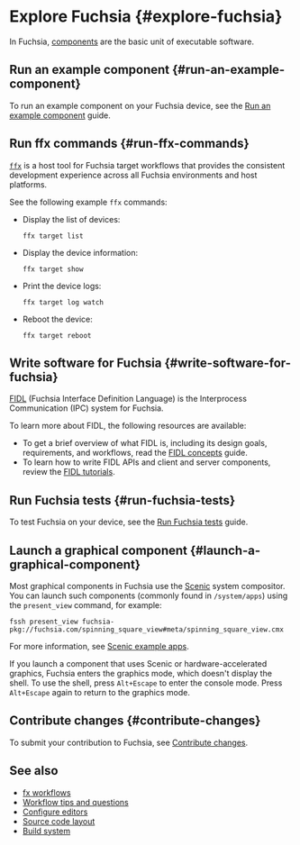 # Explore Fuchsia {#explore-fuchsia}

In Fuchsia, [components][components] are the basic unit of executable software.

## Run an example component {#run-an-example-component}

To run an example component on your Fuchsia device, see the
[Run an example component][run-examples] guide.

## Run ffx commands {#run-ffx-commands}

[`ffx`][ffx-overview] is a host tool for Fuchsia target workflows that
provides the consistent development experience across all Fuchsia environments
and host platforms.

See the following example `ffx` commands:

*   Display the list of devices:

    ```posix-terminal
    ffx target list
    ```

*   Display the device information:

    ```posix-terminal
    ffx target show
    ```

*   Print the device logs:

    ```posix-terminal
    ffx target log watch
    ```

*   Reboot the device:

    ```posix-terminal
    ffx target reboot
    ```

## Write software for Fuchsia {#write-software-for-fuchsia}

[FIDL][fidl] (Fuchsia Interface Definition Language) is the Interprocess
Communication (IPC) system for Fuchsia.

To learn more about FIDL, the following resources are available:

*   To get a brief overview of what FIDL is, including its design goals,
    requirements, and workflows, read the [FIDL concepts][fidl-concepts] guide.
*   To learn how to write FIDL APIs and client and server components, review the
    [FIDL tutorials][fidl-tutorials].

## Run Fuchsia tests {#run-fuchsia-tests}

To test Fuchsia on your device, see the [Run Fuchsia tests][run-fuchsia-tests]
guide.

## Launch a graphical component {#launch-a-graphical-component}

Most graphical components in Fuchsia use the [Scenic][scenic] system compositor.
You can launch such components (commonly found in `/system/apps`) using the
`present_view` command, for example:

```posix-terminal
fssh present_view fuchsia-pkg://fuchsia.com/spinning_square_view#meta/spinning_square_view.cmx
```

For more information, see [Scenic example apps](/src/ui/examples).

If you launch a component that uses Scenic or hardware-accelerated graphics,
Fuchsia enters the graphics mode, which doesn't display the shell. To use the
shell, press `Alt+Escape` to enter the console mode. Press `Alt+Escape` again to
return to the graphics mode.

## Contribute changes {#contribute-changes}

To submit your contribution to Fuchsia, see
[Contribute changes][contribute-changes].

## See also

*   [fx workflows](/docs/development/build/fx.md)
*   [Workflow tips and questions](/docs/development/source_code/workflow_tips_and_faq.md)
*   [Configure editors](/docs/development/editors/)
*   [Source code layout](/docs/concepts/source_code/layout.md)
*   [Build system](/docs/concepts/build_system/index.md)

<!-- Reference links -->

[components]: /docs/concepts/components/v2
[run-examples]: /docs/development/run/run-examples.md
[ffx-overview]: /docs/development/tools/ffx/overview.md
[fidl]: /docs/development/languages/fidl
[fidl-tutorials]: /docs/development/languages/fidl/tutorials/overview.md
[fidl-concepts]: /docs/concepts/fidl/overview.md
[run-fuchsia-tests]: /docs/development/testing/run_fuchsia_tests.md
[scenic]: /docs/concepts/graphics/scenic/scenic.md
[contribute-changes]: /docs/development/source_code/contribute_changes.md

